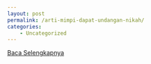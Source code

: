 ```yaml
---
layout: post
permalink: /arti-mimpi-dapat-undangan-nikah/
categories:
    - Uncategorized
---
```


[Baca Selengkapnya](/01)